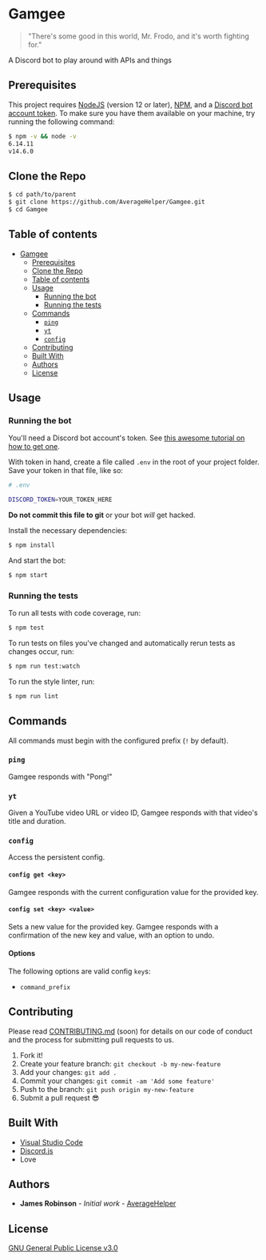 # Gamgee

> "There's some good in this world, Mr. Frodo, and it's worth fighting for."

A Discord bot to play around with APIs and things

## Prerequisites

This project requires [NodeJS](https://nodejs.org/) (version 12 or later), [NPM](https://npmjs.org/), and a [Discord bot account token](https://www.howtogeek.com/364225/how-to-make-your-own-discord-bot/).
To make sure you have them available on your machine,
try running the following command:

```sh
$ npm -v && node -v
6.14.11
v14.6.0
```

## Clone the Repo

```sh
$ cd path/to/parent
$ git clone https://github.com/AverageHelper/Gamgee.git
$ cd Gamgee
```

## Table of contents

- [Gamgee](#Gamgee)
  - [Prerequisites](#prerequisites)
  - [Clone the Repo](#clone-the-repo)
  - [Table of contents](#table-of-contents)
  - [Usage](#usage)
    - [Running the bot](#running-the-bot)
    - [Running the tests](#running-the-tests)
  - [Commands](#commands)
    - [`ping`](#ping)
    - [`yt`](#yt)
    - [`config`](#config)
  - [Contributing](#contributing)
  - [Built With](#built-with)
  - [Authors](#authors)
  - [License](#license)

## Usage

### Running the bot

You'll need a Discord bot account's token. See [this awesome tutorial on how to get one](https://www.howtogeek.com/364225/how-to-make-your-own-discord-bot/).

With token in hand, create a file called `.env` in the root of your project folder. Save your token in that file, like so:

```sh
# .env

DISCORD_TOKEN=YOUR_TOKEN_HERE
```

**Do not commit this file to git** or your bot _will_ get hacked.

Install the necessary dependencies:

```sh
$ npm install
```

And start the bot:

```sh
$ npm start
```

### Running the tests

To run all tests with code coverage, run:

```sh
$ npm test
```

To run tests on files you've changed and automatically rerun tests as changes occur, run:

```sh
$ npm run test:watch
```

To run the style linter, run:

```sh
$ npm run lint
```

## Commands

All commands must begin with the configured prefix (`!` by default).

### `ping`

Gamgee responds with "Pong!"

### `yt`

Given a YouTube video URL or video ID, Gamgee responds with that video's title and duration.

### `config`

Access the persistent config.

#### `config get <key>`

Gamgee responds with the current configuration value for the provided key.

#### `config set <key> <value>`

Sets a new value for the provided key. Gamgee responds with a confirmation of the new key and value, with an option to undo.

#### Options

The following options are valid config `key`s:

- `command_prefix`

## Contributing

Please read [CONTRIBUTING.md](CONTRIBUTING.md) (soon) for details on our code of conduct and the process for submitting pull requests to us.

1.  Fork it!
2.  Create your feature branch: `git checkout -b my-new-feature`
3.  Add your changes: `git add .`
4.  Commit your changes: `git commit -am 'Add some feature'`
5.  Push to the branch: `git push origin my-new-feature`
6.  Submit a pull request :sunglasses:

## Built With

- [Visual Studio Code](https://code.visualstudio.com/)
- [Discord.js](https://discord.js.org/)
- Love

## Authors

- **James Robinson** - _Initial work_ - [AverageHelper](https://github.com/AverageHelper)

## License

[GNU General Public License v3.0](LICENSE)
